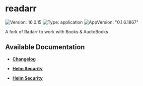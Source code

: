 # readarr

![Version: 16.0.15](https://img.shields.io/badge/Version-16.0.15-informational?style=flat-square) ![Type: application](https://img.shields.io/badge/Type-application-informational?style=flat-square) ![AppVersion: "0.1.6.1867"](https://img.shields.io/badge/AppVersion-"0.1.6.1867"-informational?style=flat-square)

A fork of Radarr to work with Books & AudioBooks

## Available Documentation

- [**Changelog**](CHANGELOG)

- [**Helm Security**](container-security)

- [**Helm Security**](helm-security)

